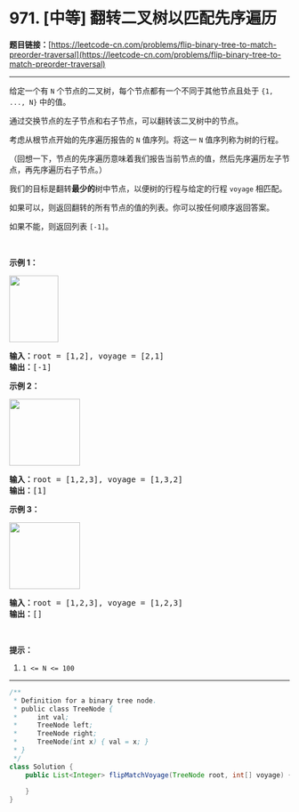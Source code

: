 # 971. [中等] 翻转二叉树以匹配先序遍历

**题目链接：**[https://leetcode-cn.com/problems/flip-binary-tree-to-match-preorder-traversal](https://leetcode-cn.com/problems/flip-binary-tree-to-match-preorder-traversal)

---

<div class="content__1Y2H">
 <div class="notranslate">
  <p>给定一个有 <code>N</code> 个节点的二叉树，每个节点都有一个不同于其他节点且处于 <code>{1, ..., N}</code> 中的值。</p> 
  <p>通过交换节点的左子节点和右子节点，可以翻转该二叉树中的节点。</p> 
  <p>考虑从根节点开始的先序遍历报告的 <code>N</code> 值序列。将这一 <code>N</code> 值序列称为树的行程。</p> 
  <p>（回想一下，节点的先序遍历意味着我们报告当前节点的值，然后先序遍历左子节点，再先序遍历右子节点。）</p> 
  <p>我们的目标是翻转<strong>最少的</strong>树中节点，以便树的行程与给定的行程&nbsp;<code>voyage</code>&nbsp;相匹配。&nbsp;</p> 
  <p>如果可以，则返回翻转的所有节点的值的列表。你可以按任何顺序返回答案。</p> 
  <p>如果不能，则返回列表 <code>[-1]</code>。</p> 
  <p>&nbsp;</p> 
  <p><strong>示例 1：</strong></p> 
  <p><strong><img style="height: 120px; width: 88px;" src="/aliyun-lc-upload/uploads/2019/01/05/1219-01.png" alt=""></strong></p> 
  <pre class="language-text"><strong>输入：</strong>root = [1,2], voyage = [2,1]
<strong>输出：</strong>[-1]
</pre> 
  <p><strong>示例 2：</strong></p> 
  <p><strong><img style="height: 120px; width: 127px;" src="/aliyun-lc-upload/uploads/2019/01/05/1219-02.png" alt=""></strong></p> 
  <pre class="language-text"><strong>输入：</strong>root = [1,2,3], voyage = [1,3,2]
<strong>输出：</strong>[1]
</pre> 
  <p><strong>示例 3：</strong></p> 
  <p><strong><img style="height: 120px; width: 127px;" src="/aliyun-lc-upload/uploads/2019/01/05/1219-02.png" alt=""></strong></p> 
  <pre class="language-text"><strong>输入：</strong>root = [1,2,3], voyage = [1,2,3]
<strong>输出：</strong>[]
</pre> 
  <p>&nbsp;</p> 
  <p><strong>提示：</strong></p> 
  <ol> 
   <li><code>1 &lt;= N &lt;= 100</code></li> 
  </ol> 
 </div>
</div>

---

```java
/**
 * Definition for a binary tree node.
 * public class TreeNode {
 *     int val;
 *     TreeNode left;
 *     TreeNode right;
 *     TreeNode(int x) { val = x; }
 * }
 */
class Solution {
    public List<Integer> flipMatchVoyage(TreeNode root, int[] voyage) {
        
    }
}
```